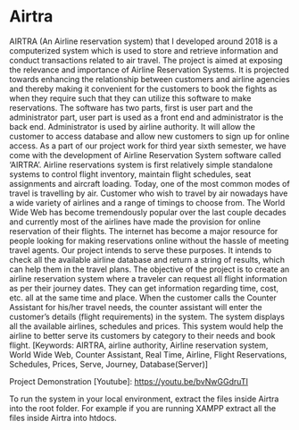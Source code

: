 # Airtra
AIRTRA (An Airline reservation system) that I developed around 2018 is a computerized system which is used to store and retrieve information and conduct transactions related to air travel. The project is aimed at exposing the relevance and importance of Airline Reservation Systems. It is projected towards enhancing the relationship between customers and airline agencies and thereby making it convenient for the customers to book the fights as when they require such that they can utilize this software to make reservations. The software has two parts, first is user part and the administrator part, user part is used as a front end and administrator is the back end. Administrator is used by airline authority. It will allow the customer to access database and allow new customers to sign up for online access. As a part of our project work for third year sixth semester, we have come with the development of Airline Reservation System software called ‘AIRTRA’.   Airline reservations system is first relatively simple standalone systems to control flight inventory, maintain flight schedules, seat assignments and aircraft loading. Today, one of the most common modes of travel is travelling by air. Customer who wish to travel by air nowadays have a wide variety of airlines and a range of timings to choose from.   The World Wide Web has become tremendously popular over the last couple decades and currently most of the airlines have made the provision for online reservation of their flights. The internet has become a major resource for people looking for making reservations online without the hassle of meeting travel agents. Our project intends to serve these purposes. It intends to check all the available airline database and return a string of results, which can help them in the travel plans.  The objective of the project is to create an airline reservation system where a traveler can request all flight information as per their journey dates. They can get information regarding time, cost, etc. all at the same time and place. When the customer calls the Counter Assistant for his/her travel needs, the counter assistant will enter the customer’s details (flight requirements) in the system. The system displays all the available airlines, schedules and prices. This system would help the airline to better serve its customers by category to their needs and book flight.   [Keywords: AIRTRA, airline authority, Airline reservation system, World Wide Web, Counter Assistant, Real Time, Airline, Flight Reservations, Schedules, Prices, Serve, Journey, Database(Server)]

Project Demonstration [Youtube]: https://youtu.be/bvNwGGdruTI

To run the system in your local environment, extract the files inside Airtra into the root folder. For example if you are running XAMPP extract all the files inside Airtra into htdocs. 
